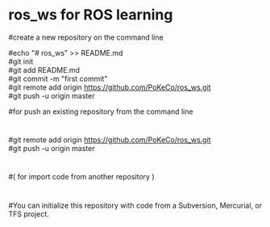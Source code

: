 # ros_ws for ROS learning  

#create a new repository on the command line  

#echo "# ros_ws" >> README.md  
#git init  
#git add README.md  
#git commit -m "first commit"  
#git remote add origin https://github.com/PoKeCo/ros_ws.git  
#git push -u origin master  

#for push an existing repository from the command line
#  
#git remote add origin https://github.com/PoKeCo/ros_ws.git  
#git push -u origin master  
#  
#( for import code from another repository )  
#  
#You can initialize this repository with code from a Subversion, Mercurial, or TFS project.   
